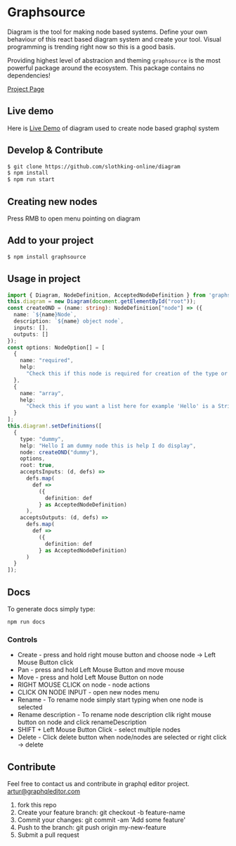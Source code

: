 # Graphsource

Diagram is the tool for making node based systems. Define your own behaviour of this react based diagram system and create your tool. Visual programming is trending right now so this is a good basis.

Providing highest level of abstracion and theming `graphsource` is the most powerful package around the ecosystem. This package contains no dependencies!

[Project Page](https://diagram.graphqleditor.com)

## Live demo

Here is [Live Demo](https://app.graphqleditor.com) of diagram used to create node based graphql system


## Develop & Contribute

```sh
$ git clone https://github.com/slothking-online/diagram
$ npm install
$ npm run start
```

## Creating new nodes

Press RMB to open menu pointing on diagram

## Add to your project

```sh
$ npm install graphsource
```

## Usage in project

```ts
import { Diagram, NodeDefinition, AcceptedNodeDefinition } from 'graphsource'
this.diagram = new Diagram(document.getElementById("root"));
const createOND = (name: string): NodeDefinition["node"] => ({
  name: `${name}Node`,
  description: `${name} object node`,
  inputs: [],
  outputs: []
});
const options: NodeOption[] = [
  {
    name: "required",
    help:
      "Check this if this node is required for creation of the type or is required in input | interface"
  },
  {
    name: "array",
    help:
      "Check this if you want a list here for example 'Hello' is a String however ['Hello', 'Me', 'World', 'Sloth'] its an array of strings"
  }
];
this.diagram!.setDefinitions([
  {
    type: "dummy",
    help: "Hello I am dummy node this is help I do display",
    node: createOND("dummy"),
    options,
    root: true,
    acceptsInputs: (d, defs) =>
      defs.map(
        def =>
          ({
            definition: def
          } as AcceptedNodeDefinition)
      ),
    acceptsOutputs: (d, defs) =>
      defs.map(
        def =>
          ({
            definition: def
          } as AcceptedNodeDefinition)
      )
  }
]);
```

## Docs

To generate docs simply type:
```
npm run docs
```


### Controls

* Create - press and hold right mouse button and choose node -> Left Mouse Button click
* Pan - press and hold Left Mouse Button and move mouse
* Move - press and hold Left Mouse Button on node
* RIGHT MOUSE CLICK on node - node actions
* CLICK ON NODE INPUT - open new nodes menu
* Rename - To rename node simply start typing when one node is selected
* Rename description - To rename node description clik right mouse button on node and click renameDescription
* SHIFT + Left Mouse Button Click - select multiple nodes
* Delete - Click delete button when node/nodes are selected or right click -> delete

## Contribute

Feel free to contact us and contribute in graphql editor project. artur@graphqleditor.com

1.  fork this repo
2.  Create your feature branch: git checkout -b feature-name
3.  Commit your changes: git commit -am 'Add some feature'
4.  Push to the branch: git push origin my-new-feature
5.  Submit a pull request
